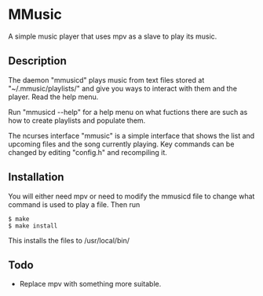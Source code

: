 MMusic
======

A simple music player that uses mpv as a slave to play its music.

Description
-----------

The daemon "mmusicd" plays music from text files stored at "~/.mmusic/playlists/"
and give you ways to interact with them and the player. Read the help menu.

Run "mmusicd --help" for a help menu on what fuctions there are such as
how to create playlists and populate them.

The ncurses interface "mmusic" is a simple interface that shows the list
and upcoming files and the song currently playing. Key commands can be
changed by editing "config.h" and recompiling it.

Installation
------------

You will either need mpv or need to modify the mmusicd file to change what command 
is used to play a file. Then run

    $ make
    $ make install

This installs the files to /usr/local/bin/

Todo
----

  * Replace mpv with something more suitable.
